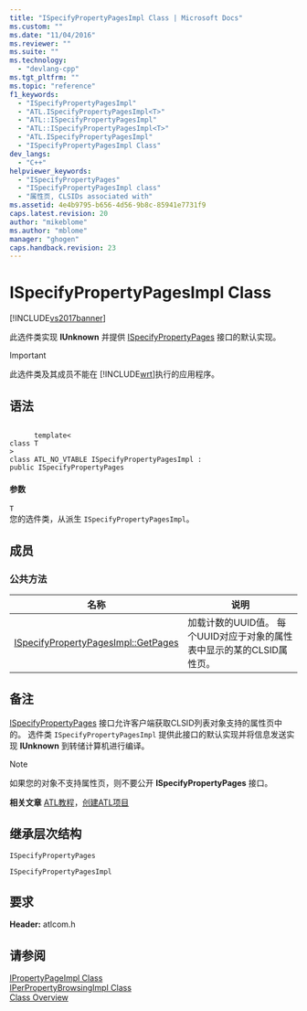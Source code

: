 ```yaml
---
title: "ISpecifyPropertyPagesImpl Class | Microsoft Docs"
ms.custom: ""
ms.date: "11/04/2016"
ms.reviewer: ""
ms.suite: ""
ms.technology: 
  - "devlang-cpp"
ms.tgt_pltfrm: ""
ms.topic: "reference"
f1_keywords: 
  - "ISpecifyPropertyPagesImpl"
  - "ATL.ISpecifyPropertyPagesImpl<T>"
  - "ATL::ISpecifyPropertyPagesImpl"
  - "ATL::ISpecifyPropertyPagesImpl<T>"
  - "ATL.ISpecifyPropertyPagesImpl"
  - "ISpecifyPropertyPagesImpl Class"
dev_langs: 
  - "C++"
helpviewer_keywords: 
  - "ISpecifyPropertyPages"
  - "ISpecifyPropertyPagesImpl class"
  - "属性页, CLSIDs associated with"
ms.assetid: 4e4b9795-b656-4d56-9b8c-85941e7731f9
caps.latest.revision: 20
author: "mikeblome"
ms.author: "mblome"
manager: "ghogen"
caps.handback.revision: 23
---
```

# ISpecifyPropertyPagesImpl Class
[!INCLUDE[vs2017banner](../../assembler/inline/includes/vs2017banner.md)]

此选件类实现 **IUnknown** 并提供 [ISpecifyPropertyPages](http://msdn.microsoft.com/library/windows/desktop/ms695217) 接口的默认实现。  
  
> [!IMPORTANT]
>  此选件类及其成员不能在 [!INCLUDE[wrt](../../atl/reference/includes/wrt_md.md)]执行的应用程序。  
  
## 语法  
  
```  
  
      template<  
class T   
>  
class ATL_NO_VTABLE ISpecifyPropertyPagesImpl :  
public ISpecifyPropertyPages  
```  
  
#### 参数  
 `T`  
 您的选件类，从派生 `ISpecifyPropertyPagesImpl`。  
  
## 成员  
  
### 公共方法  
  
|名称|说明|  
|--------|--------|  
|[ISpecifyPropertyPagesImpl::GetPages](../Topic/ISpecifyPropertyPagesImpl::GetPages.md)|加载计数的UUID值。  每个UUID对应于对象的属性表中显示的某的CLSID属性页。|  
  
## 备注  
 [ISpecifyPropertyPages](http://msdn.microsoft.com/library/windows/desktop/ms695217) 接口允许客户端获取CLSID列表对象支持的属性页中的。  选件类 `ISpecifyPropertyPagesImpl` 提供此接口的默认实现并将信息发送实现 **IUnknown** 到转储计算机进行编译。  
  
> [!NOTE]
>  如果您的对象不支持属性页，则不要公开 **ISpecifyPropertyPages** 接口。  
  
 **相关文章** [ATL教程](../../atl/active-template-library-atl-tutorial.md)，[创建ATL项目](../../atl/reference/creating-an-atl-project.md)  
  
## 继承层次结构  
 `ISpecifyPropertyPages`  
  
 `ISpecifyPropertyPagesImpl`  
  
## 要求  
 **Header:** atlcom.h  
  
## 请参阅  
 [IPropertyPageImpl Class](../../atl/reference/ipropertypageimpl-class.md)   
 [IPerPropertyBrowsingImpl Class](../../atl/reference/iperpropertybrowsingimpl-class.md)   
 [Class Overview](../../atl/atl-class-overview.md)